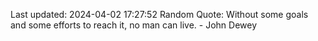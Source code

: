 Last updated: 2024-04-02 17:27:52
Random Quote: Without some goals and some efforts to reach it, no man can live. - John Dewey